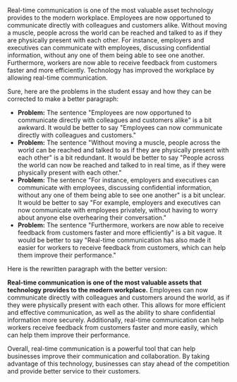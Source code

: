 Real-time communication is one of the most valuable asset technology provides to the modern workplace. Employees are now opportuned to communicate directly with colleagues and customers alike. Without moving a muscle, people across the world can be reached and talked to as if they are physically present with each other. For instance, employers and executives can communicate with employees, discussing confidential information, without any one of them being able to see one another. Furthermore, workers are now able to receive feedback from customers faster and more efficiently. Technology has improved the workplace by allowing real-time communication. 


Sure, here are the problems in the student essay and how they can be corrected to make a better paragraph:

* **Problem:** The sentence "Employees are now opportuned to communicate directly with colleagues and customers alike" is a bit awkward. It would be better to say "Employees can now communicate directly with colleagues and customers."
* **Problem:** The sentence "Without moving a muscle, people across the world can be reached and talked to as if they are physically present with each other" is a bit redundant. It would be better to say "People across the world can now be reached and talked to in real time, as if they were physically present with each other."
* **Problem:** The sentence "For instance, employers and executives can communicate with employees, discussing confidential information, without any one of them being able to see one another" is a bit unclear. It would be better to say "For example, employers and executives can now communicate with employees privately, without having to worry about anyone else overhearing their conversation."
* **Problem:** The sentence "Furthermore, workers are now able to receive feedback from customers faster and more efficiently" is a bit vague. It would be better to say "Real-time communication has also made it easier for workers to receive feedback from customers, which can help them improve their performance."

Here is the rewritten paragraph with the better version:

**Real-time communication is one of the most valuable assets that technology provides to the modern workplace.** Employees can now communicate directly with colleagues and customers around the world, as if they were physically present with each other. This allows for more efficient and effective communication, as well as the ability to share confidential information more securely. Additionally, real-time communication can help workers receive feedback from customers faster and more easily, which can help them improve their performance.

Overall, real-time communication is a powerful tool that can help businesses improve their communication and collaboration. By taking advantage of this technology, businesses can stay ahead of the competition and provide better service to their customers.